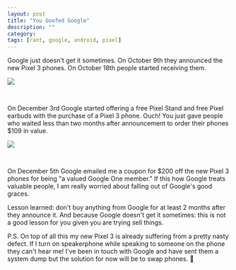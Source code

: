 ```yaml
---
layout: post
title: "You Goofed Google"
description: ""
category: 
tags: [rant, google, android, pixel]
---
```


Google just doesn't get it sometimes. On October 9th they announced the new Pixel 3 phones. On October 18th people started receiving them.

<div>
	<img class="rounded-corners" style="max-width: 600px; border: 1px; margin-bottom: 20px;" src="{{ site.images2018 }}/12-06/free.png"/>
	<p class="caption-text" style="line-height: 1.5em; margin-bottom: 24px;"><strong></strong></p>
</div>

On December 3rd Google started offering a free Pixel Stand and free Pixel earbuds with the purchase of a Pixel 3 phone. Ouch! You just gave people who waited less than two months after announcement to order their phones $109 in value.

<div>
	<img class="rounded-corners" style="max-width: 400px; border: 1px; margin-bottom: 20px;" src="{{ site.images2018 }}/12-06/200.png"/>
	<p class="caption-text" style="line-height: 1.5em; margin-bottom: 24px;"><strong></strong></p>
</div>

On December 5th Google emailed me a coupon for $200 off the new Pixel 3 phones for being "a valued Google One member." If this how Google treats valuable people, I am really worried about falling out of Google's good graces.

Lesson learned: don't buy anything from Google for at least 2 months after they announce it. And because Google doesn't get it sometimes: this is not a good lesson for you given you are trying sell things.

P.S. On top of all this my new Pixel 3 is already suffering from a pretty nasty defect. If I turn on speakerphone while speaking to someone on the phone they can't hear me! I've been in touch with Google and have sent them a system dump but the solution for now will be to swap phones. 🤞
